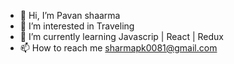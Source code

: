 - 👋 Hi, I’m Pavan shaarma 
- 👀 I’m interested in Traveling 
- 🌱 I’m currently learning Javascrip | React | Redux 
- 📫 How to reach me sharmapk0081@gmail.com 

<!---
Pavanshaarma/Pavanshaarma is a ✨ special ✨ repository because its `README.md` (this file) appears on your GitHub profile.
You can click the Preview link to take a look at your changes.
--->
